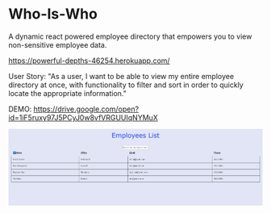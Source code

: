 # Who-Is-Who
A dynamic react powered employee directory that empowers you to view non-sensitive employee data.

https://powerful-depths-46254.herokuapp.com/

User Story: "As a user, I want to be able to view my entire employee directory at once, with functionality to filter and sort in order to quickly locate the appropriate information."

DEMO: https://drive.google.com/open?id=1iF5ruxy97J5PCyJ0w8vfVRGUUIqNYMuX


![landing](/images/appLanding.PNG)
